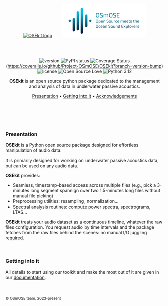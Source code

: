 <br>
<br>
<div align="center">

[![OSEkit logo](https://raw.githubusercontent.com/Project-OSmOSE/OSEkit/refs/heads/main/docs/logo/osekit_small.png)](https://github.com/Project-OSmOSE/OSEkit)
&nbsp;&nbsp;&nbsp;&nbsp;&nbsp;&nbsp;
[![OSmOSE logo](https://raw.githubusercontent.com/Project-OSmOSE/OSEkit/refs/heads/main/docs/logo/osmose_texte_sombre_small.png)](https://osmose.ifremer.fr/)

<br>
<br>

![version](https://img.shields.io/pypi/v/osekit?label=osekit)
![PyPI status](https://img.shields.io/pypi/status/osekit)
![Coverage Status](https://coveralls.io/repos/github/Project-OSmOSE/OSEkit/badge.svg?branch=version-bump)(https://coveralls.io/github/Project-OSmOSE/OSEkit?branch=version-bump)
![license](https://img.shields.io/github/license/mashape/apistatus.svg)
![Open Source Love](https://img.shields.io/badge/open%20source-♡-lightgrey)
![Python 3.12](https://img.shields.io/pypi/pyversions/osekit)


**OSEkit** is an open source python package dedicated to the management and analysis of data in underwater passive acoustics.

[Presentation](#presentation) •
[Getting into it](#getting-into-it) •
[Acknowledgements](#acknowledgements)
# ㅤ

</div>

### Presentation

**OSEkit** is a Python open source package designed for effortless manipulation of audio data.

It is primarily designed for working on underwater passive acoustics data, but can be used on any audio data.

**OSEkit** provides:

- Seamless, timestamp-based access across multiple files (e.g., pick a 3-minutes long segment spannign over two 1.5-minutes long files without manual file picking)
- Preprocessing utilities: resampling, normalization...
- Spectral analysis routines: compute power spectra, spectrograms, LTAS...

**OSEkit** treats your audio dataset as a continuous timeline, whatever the raw files configuration.
You request audio by time intervals and the package fetches from the raw files behind the scenes: no manual I/O juggling required.

<br>

### Getting into it

All details to start using our toolkit and make the most out of it are given in our [documentation](https://project-osmose.github.io/OSEkit/).

<br>


<sub>© OSmOSE team, 2023-present</sub>
